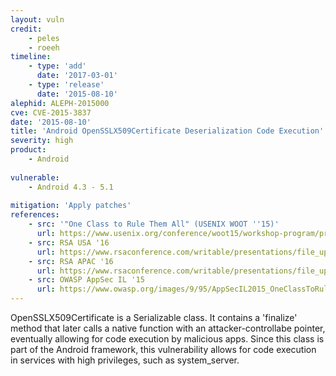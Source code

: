 ```yaml
---
layout: vuln
credit: 
    - peles
    - roeeh
timeline:
    - type: 'add'
      date: '2017-03-01'
    - type: 'release'
      date: '2015-08-10' 
alephid: ALEPH-2015000
cve: CVE-2015-3837
date: '2015-08-10'
title: 'Android OpenSSLX509Certificate Deserialization Code Execution'
severity: high
product:
    - Android
    
vulnerable:
    - Android 4.3 - 5.1
    
mitigation: 'Apply patches'
references:
    - src: '"One Class to Rule Them All" (USENIX WOOT ''15)'
      url: https://www.usenix.org/conference/woot15/workshop-program/presentation/peles
    - src: RSA USA '16 
      url: https://www.rsaconference.com/writable/presentations/file_upload/mbs-f03-android-serialization-vulnerabilities-revisited.pdf
    - src: RSA APAC '16 
      url: https://www.rsaconference.com/writable/presentations/file_upload/cmi1-r02_android_serialization_vulnerabilities_is_your_device_or_app_still_vuln_final.pdf
    - src: OWASP AppSec IL '15
      url: https://www.owasp.org/images/9/95/AppSecIL2015_OneClassToRuleThemAll_RoeeHay.pdf
---
```

OpenSSLX509Certificate is a Serializable class. It contains a 'finalize' method that later calls a native function with an attacker-controllabe pointer, eventually allowing for code execution by malicious apps.
Since this class is part of the Android framework, this vulnerability allows for code execution in services with high privileges, such as system_server.

